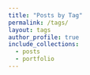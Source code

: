 ```yaml
---
title: "Posts by Tag"
permalink: /tags/
layout: tags
author_profile: true
include_collections:
  - posts
  - portfolio
---
```

